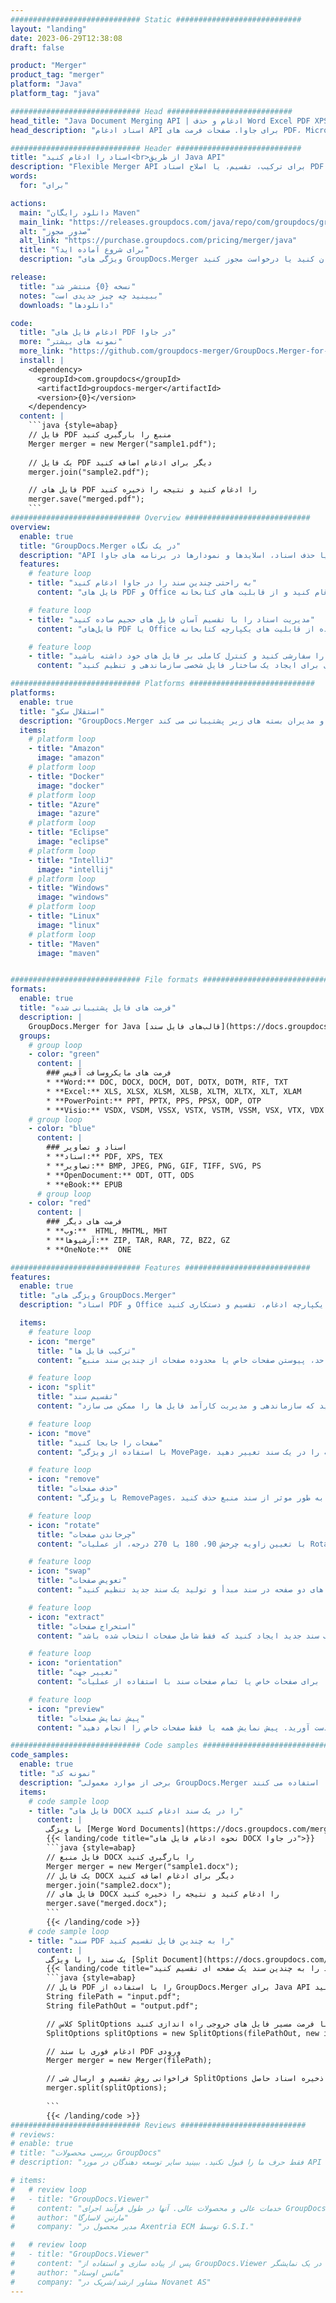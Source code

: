 ```yaml
---
############################# Static ############################
layout: "landing"
date: 2023-06-29T12:38:08
draft: false

product: "Merger"
product_tag: "merger"
platform: "Java"
platform_tag: "java"

############################# Head ############################
head_title: "Java Document Merging API | ادغام و حذف Word Excel PDF XPS EPUB"
head_description: "اسناد ادغام API برای جاوا. صفحات فرمت های PDF، Microsoft Word، Excel، ارائه ها، Visio، XPS و EPUB را ادغام، تقسیم، مبادله، مرتب سازی مجدد و حذف کنید."

############################# Header ############################
title: "اسناد را ادغام کنید<br>از طریق Java API"
description: "Flexible Merger API برای ترکیب، تقسیم، یا اصلاح اسناد PDF و Office به راحتی"
words:
  for: "برای"

actions:
  main: "دانلود رایگان Maven"
  main_link: "https://releases.groupdocs.com/java/repo/com/groupdocs/groupdocs-merger/"
  alt: "صدور مجوز"
  alt_link: "https://purchase.groupdocs.com/pricing/merger/java"
  title: "برای شروع آماده اید؟"
  description: "ویژگی های GroupDocs.Merger را به صورت رایگان امتحان کنید یا درخواست مجوز کنید"

release:
  title: "نسخه {0} منتشر شد"
  notes: "ببینید چه چیز جدیدی است"
  downloads: "دانلودها"

code:
  title: "ادغام فایل های PDF در جاوا"
  more: "نمونه های بیشتر"
  more_link: "https://github.com/groupdocs-merger/GroupDocs.Merger-for-Java"
  install: |
    <dependency>
      <groupId>com.groupdocs</groupId>
      <artifactId>groupdocs-merger</artifactId>
      <version>{0}</version>
    </dependency>
  content: |
    ```java {style=abap}   
    // فایل PDF منبع را بارگیری کنید
    Merger merger = new Merger("sample1.pdf");
    
    // یک فایل PDF دیگر برای ادغام اضافه کنید
    merger.join("sample2.pdf");

    // فایل های PDF را ادغام کنید و نتیجه را ذخیره کنید
    merger.save("merged.pdf");
    ```
############################# Overview ############################
overview:
  enable: true
  title: "GroupDocs.Merger در یک نگاه"
  description: "API برای ترکیب، تقسیم، تعویض، برش یا حذف اسناد، اسلایدها و نمودارها در برنامه های جاوا"
  features:
    # feature loop
    - title: "به راحتی چندین سند را در جاوا ادغام کنید"
      content: "فایل های PDF و Office را به راحتی در یک سند در جاوا ادغام کنید و از قابلیت های کتابخانه GroupDocs.Merger استفاده کنید. از پشتیبانی فرمت گسترده آن بهره مند شوید، که به شما امکان می دهد انواع فایل های مختلف را به طور یکپارچه ترکیب کنید و در نتیجه یک فرآیند ادغام راحت و کارآمد ایجاد کنید."

    # feature loop
    - title: "مدیریت اسناد را با تقسیم آسان فایل های حجیم ساده کنید"
      content: "فایل‌های PDF یا Office بزرگ را به بخش‌های کوچک‌تر تقسیم کنید که به راحتی قابل کنترل هستند. می‌توانید اسناد را بر اساس صفحات، محدوده‌های خاص تقسیم کنید یا حتی صفحات جداگانه را با سهولت و راحتی استخراج کنید. مدیریت اسناد خود را با استفاده از قابلیت های یکپارچه کتابخانه GroupDocs.Merger ساده کنید و فایل های خود را سازماندهی و قابل مدیریت تر کنید."

    # feature loop
    - title: "ساختار سند خود را سفارشی کنید و کنترل کاملی بر فایل های خود داشته باشید"
      content: "به راحتی صفحات را با مرتب کردن مجدد، تعویض یا حذف آنها دستکاری کنید. اسناد خود را با توجه به نیازهای خاص خود با انعطاف پذیری برای ایجاد یک ساختار فایل شخصی سازماندهی و تنظیم کنید."

############################# Platforms ############################
platforms:
  enable: true
  title: "استقلال سکو"
  description: "GroupDocs.Merger برای جاوا از سیستم عامل ها، چارچوب ها و مدیران بسته های زیر پشتیبانی می کند"
  items:
    # platform loop
    - title: "Amazon"
      image: "amazon"
    # platform loop
    - title: "Docker"
      image: "docker"
    # platform loop
    - title: "Azure"
      image: "azure"
    # platform loop
    - title: "Eclipse"
      image: "eclipse"
    # platform loop
    - title: "IntelliJ"
      image: "intellij"
    # platform loop
    - title: "Windows"
      image: "windows"
    # platform loop
    - title: "Linux"
      image: "linux"
    # platform loop
    - title: "Maven"
      image: "maven"


############################# File formats ############################
formats:
  enable: true
  title: "فرمت های فایل پشتیبانی شده"
  description: |
    GroupDocs.Merger for Java [قالب‌های فایل سند](https://docs.groupdocs.com/merger/java/supported-document-formats/) برای جاوا از عملیات با
  groups:
    # group loop
    - color: "green"
      content: |
        ### فرمت های مایکروسافت آفیس
        * **Word:** DOC, DOCX, DOCM, DOT, DOTX, DOTM, RTF, TXT
        * **Excel:** XLS, XLSX, XLSM, XLSB, XLTM, XLTX, XLT, XLAM
        * **PowerPoint:** PPT, PPTX, PPS, PPSX, ODP, OTP
        * **Visio:** VSDX, VSDM, VSSX, VSTX, VSTM, VSSM, VSX, VTX, VDX
    # group loop
    - color: "blue"
      content: |
        ### اسناد و تصاویر
        * **اسناد:** PDF, XPS, TEX
        * **تصاویر:** BMP, JPEG, PNG, GIF, TIFF, SVG, PS
        * **OpenDocument:** ODT, OTT, ODS
        * **eBook:** EPUB
      # group loop
    - color: "red"
      content: |
        ### فرمت های دیگر
        * **وب:**  HTML, MHTML, MHT
        * **آرشیوها:** ZIP, TAR, RAR, 7Z, BZ2, GZ
        * **OneNote:**  ONE

############################# Features ############################
features:
  enable: true
  title: "ویژگی های GroupDocs.Merger"
  description: "اسناد PDF و Office را به طور یکپارچه ادغام، تقسیم و دستکاری کنید"

  items:
    # feature loop
    - icon: "merge"
      title: "ترکیب فایل ها"
      content: "ادغام دو یا چند سند در یک سند واحد، پیوستن صفحات خاص یا محدوده صفحات از چندین سند منبع."

    # feature loop
    - icon: "split"
      title: "تقسیم سند"
      content: "از عملیات تقسیم برای تقسیم یک سند منبع به چندین سند منتج استفاده کنید که سازماندهی و مدیریت کارآمد فایل ها را ممکن می سازد."

    # feature loop
    - icon: "move"
      title: "صفحات را جابجا کنید"
      content: "با استفاده از ویژگی MovePage، یک صفحه را در یک سند تغییر دهید."

    # feature loop
    - icon: "remove"
      title: "حذف صفحات"
      content: "با ویژگی RemovePages، صفحات جداگانه یا مجموعه‌ای از شماره‌های صفحه خاص را به طور موثر از سند منبع حذف کنید."

    # feature loop
    - icon: "rotate"
      title: "چرخاندن صفحات"
      content: "با تعیین زاویه چرخش 90، 180 یا 270 درجه، از عملیات RotatePages برای چرخش آسان صفحات در یک سند استفاده کنید."

    # feature loop
    - icon: "swap"
      title: "تعویض صفحات"
      content: "ترتیب صفحات را با مبادله موقعیت های دو صفحه در سند مبدأ و تولید یک سند جدید تنظیم کنید."

    # feature loop
    - icon: "extract"
      title: "استخراج صفحات"
      content: "با استخراج صفحات خاص یا محدوده صفحه از سند منبع، یک سند جدید ایجاد کنید که فقط شامل صفحات انتخاب شده باشد."

    # feature loop
    - icon: "orientation"
      title: "تغییر جهت"
      content: "جهت گیری صفحه (عمودی یا افقی) را برای صفحات خاص یا تمام صفحات سند با استفاده از عملیات ChangeOrientation تغییر دهید."

    # feature loop
    - icon: "preview"
      title: "پیش نمایش صفحات"
      content: "با ایجاد نمایش تصویری از صفحات آن، درک واضح تری از محتوا و ساختار سند به دست آورید. پیش نمایش همه یا فقط صفحات خاص را انجام دهید."

############################# Code samples ############################
code_samples:
  enable: true
  title: "نمونه کد"
  description: "برخی از موارد معمولی GroupDocs.Merger برای عملیات جاوا استفاده می کنند"
  items:
    # code sample loop
    - title: "فایل های DOCX را در یک سند ادغام کنید"
      content: |
        با ویژگی [Merge Word Documents](https://docs.groupdocs.com/merger/java/merge/word/) می توانید کل فایل های DOCX را در یک سند واحد با بارگیری فایل منبع ترکیب کنید و فایل های DOCX بیشتری را برای پیوستن اضافه کنید. و سند ادغام شده را ذخیره کنید. در زیر یک قطعه کد جاوا وجود دارد که فرآیند ادغام را نشان می دهد:
        {{< landing/code title="نحوه ادغام فایل های DOCX در جاوا">}}
        ```java {style=abap}   
        // فایل منبع DOCX را بارگیری کنید
        Merger merger = new Merger("sample1.docx");
        // یک فایل DOCX دیگر برای ادغام اضافه کنید
        merger.join("sample2.docx");
        // فایل های DOCX را ادغام کنید و نتیجه را ذخیره کنید
        merger.save("merged.docx");
        ```
        {{< /landing/code >}}
    # code sample loop
    - title: "سند PDF را به چندین فایل تقسیم کنید"
      content: |
        یک سند را با ویژگی [Split Document](https://docs.groupdocs.com/merger/java/split-document/) به چندین فایل تقسیم کنید تا فرآیند مدیریت و استخراج بخش‌ها یا صفحات خاص از اسناد بزرگ را ساده کنید. این به شما امکان می دهد اسناد را بر اساس معیارهای مختلف به بخش های کوچکتر تقسیم کنید - بر اساس محدوده صفحه، صفحات شروع / پایان، بر اساس شماره صفحات فرد / زوج و غیره.
        {{< landing/code title="سند را به چندین سند یک صفحه ای تقسیم کنید">}}
        ```java {style=abap}   
        // فایل PDF را با استفاده از GroupDocs.Merger برای Java API تقسیم کنید
        String filePath = "input.pdf";
        String filePathOut = "output.pdf";

        // کلاس SplitOptions را با فرمت مسیر فایل های خروجی راه اندازی کنید
        SplitOptions splitOptions = new SplitOptions(filePathOut, new int[] { 3, 6, 8 });

        // ادغام فوری با سند PDF ورودی
        Merger merger = new Merger(filePath);

        // فراخوانی روش تقسیم و ارسال شی SplitOptions برای ذخیره اسناد حاصل
        merger.split(splitOptions);
  
        ```
        {{< /landing/code >}}
############################# Reviews ############################
# reviews:
# enable: true
# title: "بررسی محصولات GroupDocs"
# description: "فقط حرف ما را قبول نکنید. ببینید سایر توسعه دهندگان در مورد API های ما چه می گویند"

# items:
#   # review loop
#   - title: "GroupDocs.Viewer"
#     content: "خدمات عالی و محصولات عالی. آنها در طول فرآیند اجرای GroupDocs.Viewer برای دات نت بسیار مفید و پاسخگو بودند، نمی توان آنها را به اندازه کافی توصیه کرد."
#     author: "مارتین لاسارگا"
#     company: "مدیر محصول در Axentria ECM توسط G.S.I."

#   # review loop
#   - title: "GroupDocs.Viewer"
#     content: "پس از پیاده سازی و استفاده از GroupDocs.Viewer برای دات نت در پروژه، به نظر می رسد که بسیار خوب کار می کند. من با مدارک زیادی تست کردم و تا الان خیلی خوبه. همه چیزهایی که به آن پرتاب کرده‌ام به خوبی رندر می‌شوند و به همان خوبی که در یک نمایشگر PDF یا MS Word به نظر می‌رسند."
#     author: "ماتس اوستاد"
#     company: "مشاور ارشد/شریک در Novanet AS"
---
```

